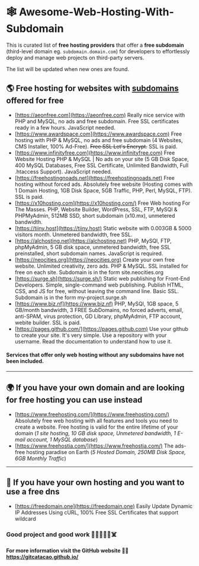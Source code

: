 # 🕸️ Awesome-Web-Hosting-With-Subdomain
This is curated list of **free hosting providers** that offer a **free subdomain** (third-level domain eg. `subdomain.domain.com`) for developers to effortlessly deploy and manage web projects on third-party servers.

The list will be updated when new ones are found.

## 🌎 Free hosting for websites with <ins>subdomains</ins> offered for free

* [https://aeonfree.com](https://aeonfree.com) Really nice service with PHP and MySQL, no ads and free subdomain. Free SSL certificates ready in a few hours. JavaScript needed.
* [https://www.awardspace.com](https://www.awardspace.com) Free hosting with PHP & MySQL, no ads and free subdomain (4 Websites, CMS Installer, 100% Ad-Free). ~~Free SSL Let's Encrypt.~~ SSL is paid.
* [https://www.infinityfree.com](https://www.infinityfree.com) Free Website Hosting PHP & MySQL | No ads on your site (5 GB Disk Space, 400 MySQL Databases, Free SSL Certificate, Unlimited Bandwidth, Full .htaccess Support). JavaScript needed.
* [https://freehostingnoads.net](https://freehostingnoads.net) Free hosting without forced ads. Absolutely free website (Hosting comes with 1 Domain Hosting, 1GB Disk Space, 5GB Traffic, PHP, Perl, MySQL, FTP). SSL is paid.
* [https://x10hosting.com](https://x10hosting.com/) Free Web hosting For The Masses. PHP, Website Builder, WordPress, SSL, FTP, MySQl & PHPMyAdmin, 512MB SSD, short subdomain (x10.mx), unmetered bandwidth.
* [https://tiiny.host](https://tiiny.host) Static website with 0.003GB & 5000 visitors month. Unmetered bandwidth, free SSL.
* [https://alchosting.net](https://alchosting.net) PHP, MySQl, FTP, phpMyAdmin, 5 GB disk space, unmetered bandwidth, free SSL preinstalled, short subdomain names. JavaScript is required.
* [https://neocities.org](https://neocities.org) Create your own free website. Unlimited creativity, zero ads. PHP & MySQL. SSL installed for free on each site. Subdomain is in the form site.neocities.org
* [https://surge.sh](https://surge.sh/) Static web publishing for Front-End Developers. Simple, single-command web publishing. Publish HTML, CSS, and JS for free, without leaving the command line. Basic SSL. Subdomain is in the form my-project.surge.sh
* [https://www.biz.nf](https://www.biz.nf) PHP, MySQl, 1GB space, 5 GB/month bandwidth, 3 FREE SubDomains, no forced adverts, email, anti-SPAM, virus protection, GD Library, phpMyAdmin, FTP account, webite builder. SSL is paid.
* [https://pages.github.com/](https://pages.github.com) Use your github to create your site. It's very simple. Use a repository with your username. Read the documentation to understand how to use it.

#### Services that offer only web hosting without any subdomains have not been included.




<hr>





## 🌍 If you have your own domain and are looking for free hosting you can use instead
* [https://www.freehosting.com/](https://www.freehosting.com/) Absolutely free web hosting with all features and tools you need to create a website. Free hosting is valid for the entire lifetime of your domain (*1 site hosting, 10 GB disk space, Unmetered bandwidth, 1 E-mail account, 1 MySQL database*)
* [https://www.freehostia.com/](https://www.freehostia.com/) The ads-free hosting paradise on Earth (*5 Hosted Domain, 250MB Disk Space, 6GB Monthly Traffic*)




<hr>

## 🍌 If you have your own hosting and you want to use a free dns
* [https://freedomain.one](https://freedomain.one) Easily Update Dynamic IP Addresses Using cURL, 100% Free SSL Certificates that support wildcard






### Good project and good work 👻🫡👋🧟‍♂️☠️
#### For more information visit the GitHub website 👨‍💻 https://gitcatacao.github.io/
